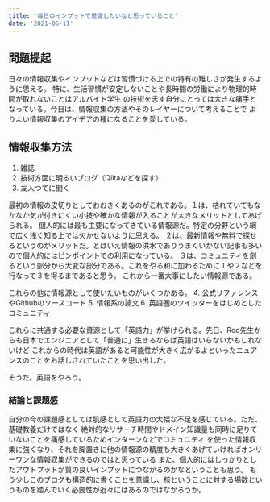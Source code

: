 ```yaml
---
title: '毎日のインプットで意識したいなと思っていること'
date: '2021-06-11'
---
```


## 問題提起
日々の情報収集やインプットなどは習慣づける上での特有の難しさが発生するように思える。
特に、生活習慣が安定しないことや長時間の労働により物理的時間が取れないことはアルバイト学生
の技術を志す自分にとっては大きな痛手となっている。今日は、情報収集の方法やそのレイヤーについて考えることで
よりよい情報収集のアイデアの種になることを愛している。

## 情報収集方法
1. 雑誌
2. 技術方面に明るいブログ（Qiitaなどを探す）
3. 友人つてに聞く

最初の情報の皮切りとしておおきくあるのがこれである。１は、枯れていてもなかなか気が付きにくい小技や確かな情報が入ることが大きなメリットとしてあげられる。
個人的には最も主要になってきている情報源だ。特定の分野という網で広く浅く知る上では欠かせないように思える。
２は、最新情報や無料で探せるというのがメリットだ。とはいえ情報の洪水でありうまくいかない記事も多いので個人的にはピンポイントでの利用になっている。
３は、コミュニティを創るという部分から大変な部分である。これをやる和に加わるために１や２などを行なって３を得るまであると思う。
これから一番大事にしたい情報源である。

これらの他に情報源として使いたいものがいくつかある。
4. 公式リファレンスやGithubのソースコード
5. 情報系の論文
6. 英語圏のツイッターをはじめとしたコミュニティ

これらに共通する必要な資源として「英語力」が挙げられる。先日、Rod先生からも日本でエンジニアとして「普通に」生きるならば英語はいらないかもしれないけど
これからの時代は英語があると可能性が大きく広がるよといったニュアンスのことをお話しされていたことを思い出した。

そうだ。英語をやろう。

### 結論と課題感
自分の今の課題感としては肌感として英語力の大幅な不足を感じている。ただ、基礎教養だけではなく
絶対的なリサーチ時間やドメイン知識量も同時に足りていないことを痛感しているためインターンなどでコミュニティ
を使った情報収集に強くなり、それを脚置きに他の情報源の精度も大きくあげていければオンリーワンな情報収集ができるのではと思っている
また、個人的にはしっかりとしたアウトプットが質の良いインプットにつながるのかなということも思う。
もう少しこのブログも構造的に書くことを意識し、核ということに対する場数というものを踏んでいく必要性が近々にはあるのではなかろうか。